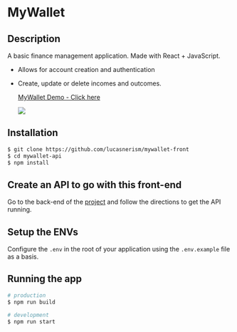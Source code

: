# MyWallet

## Description
A basic finance management application. Made with React + JavaScript.
+ Allows for account creation and authentication
+ Create, update or delete incomes and outcomes.

  <div>
    <a href="https://www.loom.com/share/cf53306c3a4b4dd69ed5147fb18b17b8">
      <p>MyWallet Demo - Click here</p>
    </a>
    <a href="https://www.loom.com/share/cf53306c3a4b4dd69ed5147fb18b17b8">
      <img style="max-width:300px;" src="https://cdn.loom.com/sessions/thumbnails/cf53306c3a4b4dd69ed5147fb18b17b8-with-play.gif">
    </a>
  </div>

## Installation

```bash
$ git clone https://github.com/lucasnerism/mywallet-front
$ cd mywallet-api
$ npm install
```

## Create an API to go with this front-end
Go to the back-end of the [project](https://github.com/mywallet-api) and follow the directions to get the API running.


## Setup the ENVs
Configure the `.env` in the root of your application using the `.env.example` file as a basis.


## Running the app

```bash
# production
$ npm run build

# development
$ npm run start

```
